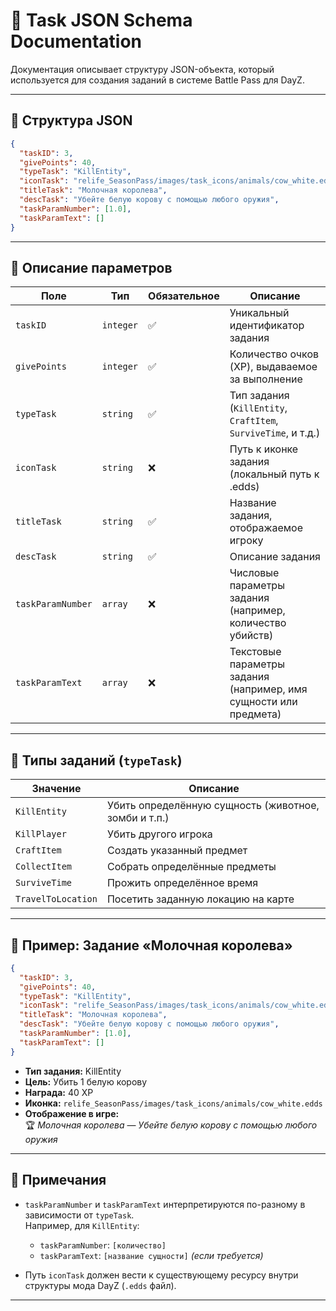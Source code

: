 
# 📄 Task JSON Schema Documentation

Документация описывает структуру JSON-объекта, который используется для создания заданий в системе Battle Pass для DayZ.

---

## 🧱 Структура JSON

```json
{
  "taskID": 3,
  "givePoints": 40,
  "typeTask": "KillEntity",
  "iconTask": "relife_SeasonPass/images/task_icons/animals/cow_white.edds",
  "titleTask": "Молочная королева",
  "descTask": "Убейте белую корову с помощью любого оружия",
  "taskParamNumber": [1.0],
  "taskParamText": []
}
```

---

## 🧩 Описание параметров

| Поле              | Тип        | Обязательное | Описание |
|-------------------|------------|--------------|----------|
| `taskID`          | `integer`  | ✅           | Уникальный идентификатор задания |
| `givePoints`      | `integer`  | ✅           | Количество очков (XP), выдаваемое за выполнение |
| `typeTask`        | `string`   | ✅           | Тип задания (`KillEntity`, `CraftItem`, `SurviveTime`, и т.д.) |
| `iconTask`        | `string`   | ❌           | Путь к иконке задания (локальный путь к .edds) |
| `titleTask`       | `string`   | ✅           | Название задания, отображаемое игроку |
| `descTask`        | `string`   | ✅           | Описание задания |
| `taskParamNumber` | `array`    | ❌           | Числовые параметры задания (например, количество убийств) |
| `taskParamText`   | `array`    | ❌           | Текстовые параметры задания (например, имя сущности или предмета) |

---

## 🔧 Типы заданий (`typeTask`)

| Значение         | Описание |
|------------------|----------|
| `KillEntity`     | Убить определённую сущность (животное, зомби и т.п.) |
| `KillPlayer`     | Убить другого игрока |
| `CraftItem`      | Создать указанный предмет |
| `CollectItem`    | Собрать определённые предметы |
| `SurviveTime`    | Прожить определённое время |
| `TravelToLocation` | Посетить заданную локацию на карте |

---

## 🐄 Пример: Задание «Молочная королева»

```json
{
  "taskID": 3,
  "givePoints": 40,
  "typeTask": "KillEntity",
  "iconTask": "relife_SeasonPass/images/task_icons/animals/cow_white.edds",
  "titleTask": "Молочная королева",
  "descTask": "Убейте белую корову с помощью любого оружия",
  "taskParamNumber": [1.0],
  "taskParamText": []
}
```

- **Тип задания:** KillEntity  
- **Цель:** Убить 1 белую корову  
- **Награда:** 40 XP  
- **Иконка:** `relife_SeasonPass/images/task_icons/animals/cow_white.edds`  
- **Отображение в игре:**  
  🏆 _Молочная королева_ — _Убейте белую корову с помощью любого оружия_

---

## 📌 Примечания

- `taskParamNumber` и `taskParamText` интерпретируются по-разному в зависимости от `typeTask`.  
  Например, для `KillEntity`:
  - `taskParamNumber`: `[количество]`
  - `taskParamText`: `[название сущности]` *(если требуется)*

- Путь `iconTask` должен вести к существующему ресурсу внутри структуры мода DayZ (`.edds` файл).

---
